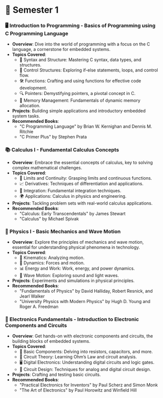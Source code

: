 # 📕 Semester 1

### 🖥️ Introduction to Programming - Basics of Programming using C Programming Language
- **Overview**: Dive into the world of programming with a focus on the C language, a cornerstone for embedded systems.
- **Topics Covered**:
  - 📝 Syntax and Structure: Mastering C syntax, data types, and structures.
  - 🔄 Control Structures: Exploring if-else statements, loops, and control flow.
  - 🛠️ Functions: Crafting and using functions for effective code development.
  - 🔍 Pointers: Demystifying pointers, a pivotal concept in C.
  - 💾 Memory Management: Fundamentals of dynamic memory allocation.
- **Projects**: Building simple applications and introductory embedded system tasks.
- **Recommended Books**:
  - "C Programming Language" by Brian W. Kernighan and Dennis M. Ritchie
  - "C Primer Plus" by Stephen Prata

### 📚 Calculus I - Fundamental Calculus Concepts
- **Overview**: Embrace the essential concepts of calculus, key to solving complex mathematical challenges.
- **Topics Covered**:
  - 🚀 Limits and Continuity: Grasping limits and continuous functions.
  - 📈 Derivatives: Techniques of differentiation and applications.
  - 🔗 Integration: Fundamental integration techniques.
  - 🌍 Applications: Calculus in physics and engineering.
- **Projects**: Tackling problem sets with real-world calculus applications.
- **Recommended Books**:
  - "Calculus: Early Transcendentals" by James Stewart
  - "Calculus" by Michael Spivak

### 🌌 Physics I - Basic Mechanics and Wave Motion
- **Overview**: Explore the principles of mechanics and wave motion, essential for understanding physical phenomena in technology.
- **Topics Covered**:
  - 🏃 Kinematics: Analyzing motion.
  - 💪 Dynamics: Forces and motion.
  - 📊 Energy and Work: Work, energy, and power dynamics.
  - 🌊 Wave Motion: Exploring sound and light waves.
- **Projects**: Experiments and simulations in physical principles.
- **Recommended Books**:
  - "Fundamentals of Physics" by David Halliday, Robert Resnick, and Jearl Walker
  - "University Physics with Modern Physics" by Hugh D. Young and Roger A. Freedman

### 🔌 Electronics Fundamentals - Introduction to Electronic Components and Circuits
- **Overview**: Get hands-on with electronic components and circuits, the building blocks of embedded systems.
- **Topics Covered**:
  - 🔧 Basic Components: Delving into resistors, capacitors, and more.
  - 📐 Circuit Theory: Learning Ohm’s Law and circuit analysis.
  - 🖥️ Digital Electronics: Understanding digital circuits and logic gates.
  - 🎨 Circuit Design: Techniques for analog and digital circuit design.
- **Projects**: Crafting and testing basic circuits.
- **Recommended Books**:
  - "Practical Electronics for Inventors" by Paul Scherz and Simon Monk
  - "The Art of Electronics" by Paul Horowitz and Winfield Hill
